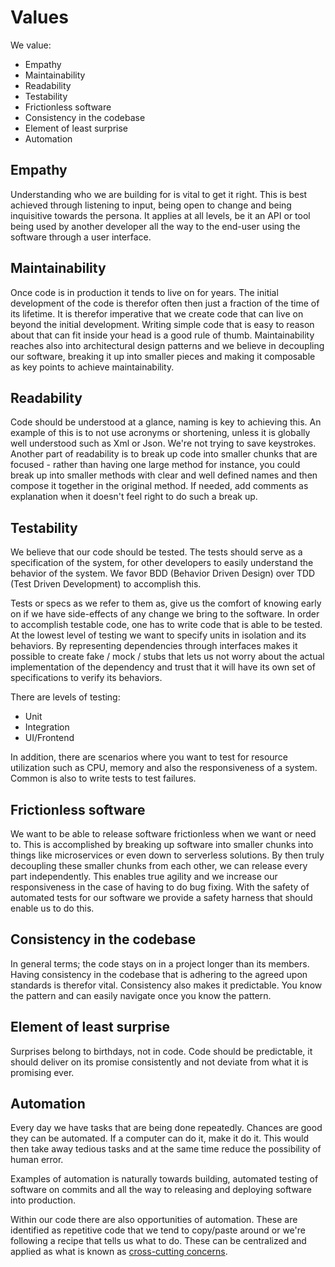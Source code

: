 # Values

We value:

* Empathy
* Maintainability
* Readability
* Testability
* Frictionless software
* Consistency in the codebase
* Element of least surprise
* Automation

## Empathy

Understanding who we are building for is vital to get it right. This is best
achieved through listening to input, being open to change and being inquisitive towards the persona.
It applies at all levels, be it an API or tool being used by another developer all the way to the end-user
using the software through a user interface.

## Maintainability

Once code is in production it tends to live on for years. The initial development of the code is
therefor often then just a fraction of the time of its lifetime. It is therefor imperative that we create
code that can live on beyond the initial development. Writing simple code that is easy to reason
about that can fit inside your head is a good rule of thumb. Maintainability reaches also into
architectural design patterns and we believe in decoupling our software, breaking it up into
smaller pieces and making it composable as key points to achieve maintainability.

## Readability

Code should be understood at a glance, naming is key to achieving this. An example of this is
to not use acronyms or shortening, unless it is globally well understood such as Xml or Json.
We're not trying to save keystrokes. Another part of readability is to break up code into smaller
chunks that are focused - rather than having one large method for instance, you could break up
into smaller methods with clear and well defined names and then compose it together in the original
method. If needed, add comments as explanation when it doesn't feel right to do such a break up.

## Testability

We believe that our code should be tested. The tests should serve as a specification of the system,
for other developers to easily understand the behavior of the system. We favor BDD (Behavior Driven Design)
over TDD (Test Driven Development) to accomplish this.

Tests or specs as we refer to them as, give us the comfort of knowing early on if we have side-effects
of any change we bring to the software. In order to accomplish testable code, one has to write code
that is able to be tested. At the lowest level of testing we want to specify units in isolation and
its behaviors. By representing dependencies through interfaces makes it possible to create fake / mock / stubs
that lets us not worry about the actual implementation of the dependency and trust that it will have
its own set of specifications to verify its behaviors.

There are levels of testing:

* Unit
* Integration
* UI/Frontend

In addition, there are scenarios where you want to test for resource utilization such as CPU, memory and
also the responsiveness of a system. Common is also to write tests to test failures.

## Frictionless software

We want to be able to release software frictionless when we want or need to. This is accomplished
by breaking up software into smaller chunks into things like microservices or even down to serverless
solutions. By then truly decoupling these smaller chunks from each other, we can release every part
independently. This enables true agility and we increase our responsiveness in the case of having to
do bug fixing. With the safety of automated tests for our software we provide a safety harness that
should enable us to do this.

## Consistency in the codebase

In general terms; the code stays on in a project longer than its members. Having consistency in the
codebase that is adhering to the agreed upon standards is therefor vital. Consistency also makes it
predictable. You know the pattern and can easily navigate once you know the pattern.

## Element of least surprise

Surprises belong to birthdays, not in code. Code should be predictable, it should deliver on its promise
consistently and not deviate from what it is promising ever.

## Automation

Every day we have tasks that are being done repeatedly. Chances are good they can be automated.
If a computer can do it, make it do it. This would then take away tedious tasks and at the same
time reduce the possibility of human error.

Examples of automation is naturally towards building, automated testing of software on commits
and all the way to releasing and deploying software into production.
 
Within our code there are also opportunities of automation. These are identified as repetitive
code that we tend to copy/paste around or we're following a recipe that tells us what to do.
These can be centralized and applied as what is known as [cross-cutting concerns](https://en.wikipedia.org/wiki/Cross-cutting_concern).
